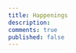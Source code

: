 ```yaml
---
title: Happenings
description: 
comments: true
published: false
---
```


<!-- https://www.jessesquires.com/blog/linked-out/ -->
<!-- https://www.ybrikman.com/writing/2018/10/04/how-we-got-to-1-million-in-annual-recurring-revenue-with-0-in-fundraising/ -->
<!-- https://docs.google.com/document/d/16bV2ODolUzSogzDeKR0HEj7vzVJWJB28EffgUjyJRUE/edit
to read list
 -->
